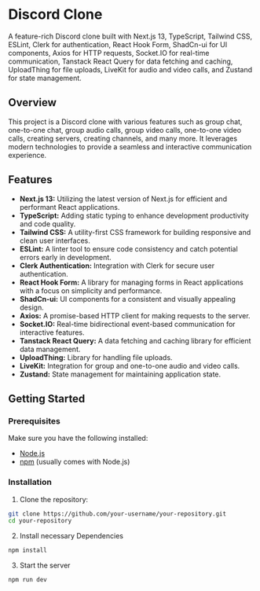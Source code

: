 # Discord Clone

A feature-rich Discord clone built with Next.js 13, TypeScript, Tailwind CSS, ESLint, Clerk for authentication, React Hook Form, ShadCn-ui for UI components, Axios for HTTP requests, Socket.IO for real-time communication, Tanstack React Query for data fetching and caching, UploadThing for file uploads, LiveKit for audio and video calls, and Zustand for state management.

## Overview

This project is a Discord clone with various features such as group chat, one-to-one chat, group audio calls, group video calls, one-to-one video calls, creating servers, creating channels, and many more. It leverages modern technologies to provide a seamless and interactive communication experience.

## Features

- **Next.js 13:** Utilizing the latest version of Next.js for efficient and performant React applications.
- **TypeScript:** Adding static typing to enhance development productivity and code quality.
- **Tailwind CSS:** A utility-first CSS framework for building responsive and clean user interfaces.
- **ESLint:** A linter tool to ensure code consistency and catch potential errors early in development.
- **Clerk Authentication:** Integration with Clerk for secure user authentication.
- **React Hook Form:** A library for managing forms in React applications with a focus on simplicity and performance.
- **ShadCn-ui:** UI components for a consistent and visually appealing design.
- **Axios:** A promise-based HTTP client for making requests to the server.
- **Socket.IO:** Real-time bidirectional event-based communication for interactive features.
- **Tanstack React Query:** A data fetching and caching library for efficient data management.
- **UploadThing:** Library for handling file uploads.
- **LiveKit:** Integration for group and one-to-one audio and video calls.
- **Zustand:** State management for maintaining application state.

## Getting Started

### Prerequisites

Make sure you have the following installed:

- [Node.js](https://nodejs.org/)
- [npm](https://www.npmjs.com/) (usually comes with Node.js)

### Installation

1. Clone the repository:

```bash
git clone https://github.com/your-username/your-repository.git
cd your-repository

```



2. Install necessary Dependencies

```bash
npm install
```

3. Start the server

```
npm run dev
```